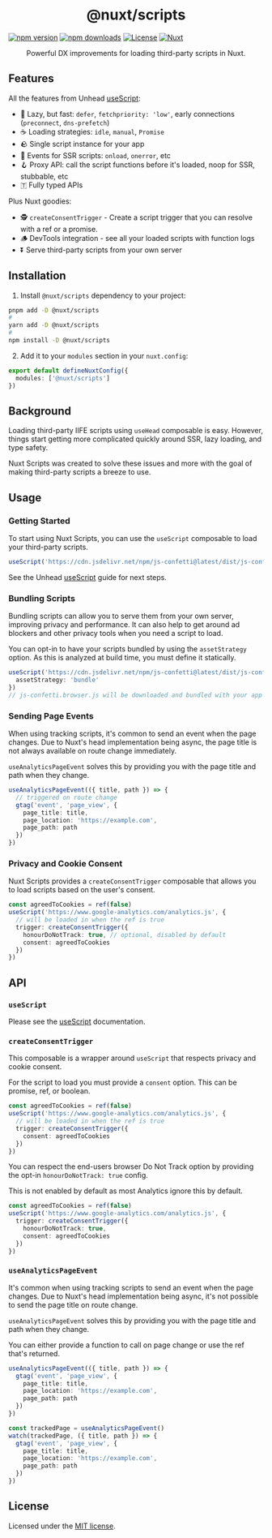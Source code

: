 <h1 align='center'>@nuxt/scripts</h1>

[![npm version][npm-version-src]][npm-version-href]
[![npm downloads][npm-downloads-src]][npm-downloads-href]
[![License][license-src]][license-href]
[![Nuxt][nuxt-src]][nuxt-href]

<p align="center">
Powerful DX improvements for loading third-party scripts in Nuxt.
</p>

## Features

All the features from Unhead [useScript](https://unhead.unjs.io/usage/composables/use-script):

- 🦥 Lazy, but fast: `defer`, `fetchpriority: 'low'`, early connections (`preconnect`, `dns-prefetch`)
- ☕ Loading strategies: `idle`, `manual`, `Promise`
- 🪨 Single script instance for your app
- 🎃 Events for SSR scripts: `onload`, `onerror`, etc
- 🪝 Proxy API: call the script functions before it's loaded, noop for SSR, stubbable, etc
- 🇹 Fully typed APIs

Plus Nuxt goodies:

- 🕵️ `createConsentTrigger` - Create a script trigger that you can resolve with a ref or a promise.
- 🪵 DevTools integration - see all your loaded scripts with function logs
- ⏬ Serve third-party scripts from your own server

## Installation

1. Install `@nuxt/scripts` dependency to your project:

```bash
pnpm add -D @nuxt/scripts
#
yarn add -D @nuxt/scripts
#
npm install -D @nuxt/scripts
```

2. Add it to your `modules` section in your `nuxt.config`:

```ts
export default defineNuxtConfig({
  modules: ['@nuxt/scripts']
})
```

## Background

Loading third-party IIFE scripts using `useHead` composable is easy. However,
things start getting more complicated quickly around SSR, lazy loading, and type safety.

Nuxt Scripts was created to solve these issues and more with the goal of making third-party scripts a breeze to use.

## Usage

### Getting Started

To start using Nuxt Scripts, you can use the `useScript` composable to load your third-party scripts.

```ts
useScript('https://cdn.jsdelivr.net/npm/js-confetti@latest/dist/js-confetti.browser.js')
```

See the Unhead [useScript](https://unhead.unjs.io/usage/composables/use-script) guide for next steps.

### Bundling Scripts

Bundling scripts can allow you to serve them from your own server, improving privacy and performance. It
can also help to get around ad blockers and other privacy tools when you need a script to load.

You can opt-in to have your scripts bundled by using the `assetStrategy` option. As this is
analyzed at build time, you must define it statically.

```ts
useScript('https://cdn.jsdelivr.net/npm/js-confetti@latest/dist/js-confetti.browser.js', {
  assetStrategy: 'bundle'
})
// js-confetti.browser.js will be downloaded and bundled with your app as a static asset
```

### Sending Page Events

When using tracking scripts, it's common to send an event when the page changes. Due to Nuxt's head implementation being
async, the page title is not always available on route change immediately.

`useAnalyticsPageEvent` solves this by providing you with the page title and path when they change.

```ts
useAnalyticsPageEvent(({ title, path }) => {
  // triggered on route change
  gtag('event', 'page_view', {
    page_title: title,
    page_location: 'https://example.com',
    page_path: path
  })
})
```

### Privacy and Cookie Consent

Nuxt Scripts provides a `createConsentTrigger` composable that allows you to load scripts based on the user's consent.

```ts
const agreedToCookies = ref(false)
useScript('https://www.google-analytics.com/analytics.js', {
  // will be loaded in when the ref is true
  trigger: createConsentTrigger({
    honourDoNotTrack: true, // optional, disabled by default
    consent: agreedToCookies
  })
})
```

## API

### `useScript`

Please see the [useScript](https://unhead.unjs.io/usage/composables/use-script) documentation.

### `createConsentTrigger`

This composable is a wrapper around `useScript` that respects privacy and cookie consent.

For the script to load you must provide a `consent` option. This can be promise, ref, or boolean.

```ts
const agreedToCookies = ref(false)
useScript('https://www.google-analytics.com/analytics.js', {
  // will be loaded in when the ref is true
  trigger: createConsentTrigger({
    consent: agreedToCookies
  })
})
```

You can respect the end-users browser Do Not Track option by providing the opt-in `honourDoNotTrack: true` config.

This is not enabled by default as most Analytics ignore this by default.

```ts
const agreedToCookies = ref(false)
useScript('https://www.google-analytics.com/analytics.js', {
  trigger: createConsentTrigger({
    honourDoNotTrack: true,
    consent: agreedToCookies
  })
})
```

### `useAnalyticsPageEvent`

It's common when using tracking scripts to send an event when the page changes. Due to Nuxt's head implementation being
async, it's not possible to send the page title on route change.

`useAnalyticsPageEvent` solves this by providing you with the page title and path when they change.

You can either provide a function to call on page change or use the ref that's returned.

```ts
useAnalyticsPageEvent(({ title, path }) => {
  gtag('event', 'page_view', {
    page_title: title,
    page_location: 'https://example.com',
    page_path: path
  })
})
```

```ts
const trackedPage = useAnalyticsPageEvent()
watch(trackedPage, ({ title, path }) => {
  gtag('event', 'page_view', {
    page_title: title,
    page_location: 'https://example.com',
    page_path: path
  })
})
```

## License

Licensed under the [MIT license](https://github.com/nuxt/scripts/blob/main/LICENSE.md).

<!-- Badges -->
[npm-version-src]: https://img.shields.io/npm/v/@nuxt/scripts/latest.svg?style=flat&colorA=18181B&colorB=28CF8D
[npm-version-href]: https://npmjs.com/package/@nuxt/scripts

[npm-downloads-src]: https://img.shields.io/npm/dm/@nuxt/scripts.svg?style=flat&colorA=18181B&colorB=28CF8D
[npm-downloads-href]: https://npmjs.com/package/@nuxt/scripts

[license-src]: https://img.shields.io/github/license/nuxt/scripts.svg?style=flat&colorA=18181B&colorB=28CF8D
[license-href]: https://github.com/nuxt/scripts/blob/main/LICENSE

[nuxt-src]: https://img.shields.io/badge/Nuxt-18181B?logo=nuxt.js
[nuxt-href]: https://nuxt.com
